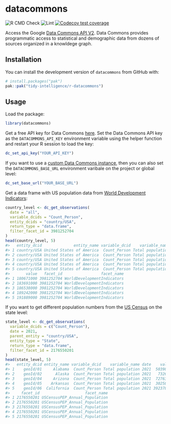 
<!-- README.md is generated from README.Rmd. Please edit that file -->

# datacommons

<!-- badges: start -->

<!-- [![CRAN status](https://www.r-pkg.org/badges/version/uisapi)](https://cran.r-project.org/package=datacommons)
[![CRAN downloads](https://cranlogs.r-pkg.org/badges/uisapi)](https://cran.r-project.org/package=datacommons) -->

![R CMD
Check](https://github.com/tidy-intelligence/r-datacommons/actions/workflows/R-CMD-check.yaml/badge.svg)
![Lint](https://github.com/tidy-intelligence/r-datacommons/actions/workflows/lint.yaml/badge.svg)
[![Codecov test
coverage](https://codecov.io/gh/tidy-intelligence/r-datacommons/graph/badge.svg)](https://app.codecov.io/gh/tidy-intelligence/r-datacommons)
<!-- badges: end -->

Access the Google [Data Commons API
V2](https://docs.datacommons.org/api/rest/v2/). Data Commons provides
programmatic access to statistical and demographic data from dozens of
sources organized in a knowldege graph.

## Installation

<!-- You can install `datacommons` from [CRAN](https://cran.r-project.org/package=datacommons) via:
&#10;
``` r
install.packages("datacommons")
```
-->

You can install the development version of `datacommons` from GitHub
with:

``` r
# install.packages("pak")
pak::pak("tidy-intelligence/r-datacommons")
```

## Usage

Load the package:

``` r
library(datacommons)
```

Get a free API key for Data Commons
[here](https://apikeys.datacommons.org/). Set the Data Commons API key
as the `DATACOMMONS_API_KEY` environment variable using the helper
function and restart your R session to load the key:

``` r
dc_set_api_key("YOUR_API_KEY")
```

If you want to use a [custom Data Commons
instance](https://docs.datacommons.org/api/rest/v2/#base-url-for-custom-instances),
then you can also set the `DATACOMMONS_BASE_URL` environment varibale on
the project or global level:

``` r
dc_set_base_url("YOUR_BASE_URL")
```

Get a data frame with US population data from [World Development
Indicators](https://datacommons.org/browser/dc/base/WorldDevelopmentIndicators):

``` r
country_level <- dc_get_observations(
  date = "all",
  variable_dcids = "Count_Person",
  entity_dcids = "country/USA",
  return_type = "data.frame",
  filter_facet_id = 3981252704
)
head(country_level, 5)
#>   entity_dcid              entity_name variable_dcid    variable_name date
#> 1 country/USA United States of America  Count_Person Total population 1960
#> 2 country/USA United States of America  Count_Person Total population 1961
#> 3 country/USA United States of America  Count_Person Total population 1962
#> 4 country/USA United States of America  Count_Person Total population 1963
#> 5 country/USA United States of America  Count_Person Total population 1964
#>       value   facet_id                 facet_name
#> 1 180671000 3981252704 WorldDevelopmentIndicators
#> 2 183691000 3981252704 WorldDevelopmentIndicators
#> 3 186538000 3981252704 WorldDevelopmentIndicators
#> 4 189242000 3981252704 WorldDevelopmentIndicators
#> 5 191889000 3981252704 WorldDevelopmentIndicators
```

If you want to get different population numbers from the [US
Census](https://datacommons.org/browser/dc/base/USCensusPEP_Annual_Population)
on the state level:

``` r
state_level <- dc_get_observations(
  variable_dcids = c("Count_Person"),
  date = 2021,
  parent_entity = "country/USA",
  entity_type = "State",
  return_type = "data.frame",
  filter_facet_id = 2176550201
)
head(state_level, 5)
#>   entity_dcid entity_name variable_dcid    variable_name date    value
#> 1    geoId/01     Alabama  Count_Person Total population 2021  5039877
#> 2    geoId/02      Alaska  Count_Person Total population 2021   732673
#> 3    geoId/04     Arizona  Count_Person Total population 2021  7276316
#> 4    geoId/05    Arkansas  Count_Person Total population 2021  3025891
#> 5    geoId/06  California  Count_Person Total population 2021 39237836
#>     facet_id                    facet_name
#> 1 2176550201 USCensusPEP_Annual_Population
#> 2 2176550201 USCensusPEP_Annual_Population
#> 3 2176550201 USCensusPEP_Annual_Population
#> 4 2176550201 USCensusPEP_Annual_Population
#> 5 2176550201 USCensusPEP_Annual_Population
```
